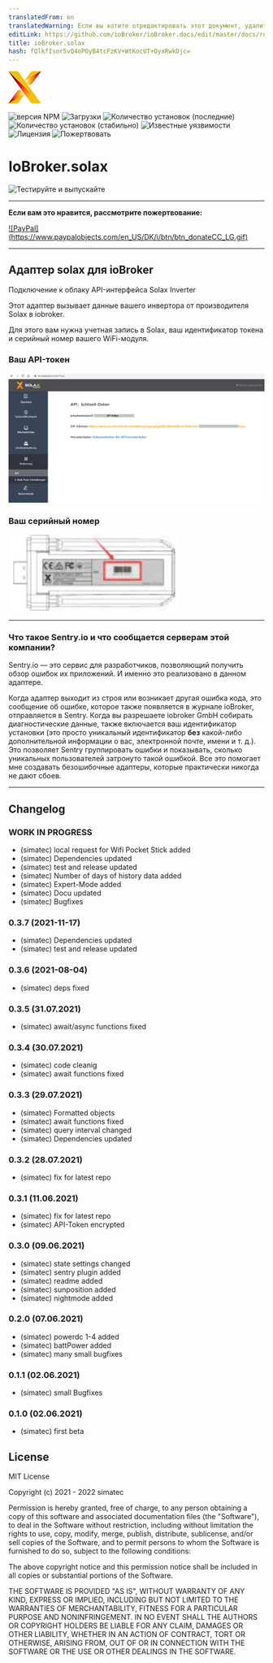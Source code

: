 ```yaml
---
translatedFrom: en
translatedWarning: Если вы хотите отредактировать этот документ, удалите поле «translationFrom», в противном случае этот документ будет снова автоматически переведен
editLink: https://github.com/ioBroker/ioBroker.docs/edit/master/docs/ru/adapterref/iobroker.solax/README.md
title: ioBroker.solax
hash: fQlkfIsor5vQ4oPOyB4tcFzKV+WtKocUT+QyxRwkDjc=
---
```

![Логотип](../../../en/adapterref/iobroker.solax/admin/solax.png)

![версия NPM](http://img.shields.io/npm/v/iobroker.solax.svg)
![Загрузки](https://img.shields.io/npm/dm/iobroker.solax.svg)
![Количество установок (последние)](http://iobroker.live/badges/solax-installed.svg)
![Количество установок (стабильно)](http://iobroker.live/badges/solax-stable.svg)
![Известные уязвимости](https://snyk.io/test/github/simatec/ioBroker.solax/badge.svg)
![Лицензия](https://img.shields.io/github/license/simatec/ioBroker.solax?style=flat)
![Пожертвовать](https://img.shields.io/badge/paypal-donate%20|%20spenden-blue.svg)

# IoBroker.solax
![Тестируйте и выпускайте](https://github.com/simatec/ioBroker.solax/workflows/Test%20and%20Release/badge.svg)

**************************************************************************************************************

**Если вам это нравится, рассмотрите пожертвование:**

[![PayPal] (https://www.paypalobjects.com/en_US/DK/i/btn/btn_donateCC_LG.gif)](https://www.paypal.com/cgi-bin/webscr?cmd=_s-xclick&hosted_button_id=Q4EEXQ6U96ZTQ&source=url)

**************************************************************************************************************

## Адаптер solax для ioBroker
Подключение к облаку API-интерфейса Solax Inverter

Этот адаптер вызывает данные вашего инвертора от производителя Solax в iobroker.

Для этого вам нужна учетная запись в Solax, ваш идентификатор токена и серийный номер вашего WiFi-модуля.

### Ваш API-токен
<span><img src="docs/en/img/solax_api.png"></span>

### Ваш серийный номер
<span><img src="docs/en/img/wifi-stick.png"></span>

**************************************************************************************************************

### Что такое Sentry.io и что сообщается серверам этой компании?
Sentry.io — это сервис для разработчиков, позволяющий получить обзор ошибок их приложений. И именно это реализовано в данном адаптере.

Когда адаптер выходит из строя или возникает другая ошибка кода, это сообщение об ошибке, которое также появляется в журнале ioBroker, отправляется в Sentry. Когда вы разрешаете iobroker GmbH собирать диагностические данные, также включается ваш идентификатор установки (это просто уникальный идентификатор **без** какой-либо дополнительной информации о вас, электронной почте, имени и т. д.). Это позволяет Sentry группировать ошибки и показывать, сколько уникальных пользователей затронуто такой ошибкой. Все это помогает мне создавать безошибочные адаптеры, которые практически никогда не дают сбоев.

**************************************************************************************************************

## Changelog
<!-- ### __WORK IN PROGRESS__ -->

### __WORK IN PROGRESS__
* (simatec) local request for Wifi Pocket Stick added
* (simatec) Dependencies updated
* (simatec) test and release updated
* (simatec) Number of days of history data added
* (simatec) Expert-Mode added
* (simatec) Docu updated
* (simatec) Bugfixes

### 0.3.7 (2021-11-17)
* (simatec) Dependencies updated
* (simatec) test and release updated

### 0.3.6 (2021-08-04)
* (simatec) deps fixed

### 0.3.5 (31.07.2021)
* (simatec) await/async functions fixed

### 0.3.4 (30.07.2021)
* (simatec) code cleanig
* (simatec) await functions fixed

### 0.3.3 (29.07.2021)
* (simatec) Formatted objects
* (simatec) await functions fixed
* (simatec) query interval changed
* (simatec) Dependencies updated

### 0.3.2 (28.07.2021)
* (simatec) fix for latest repo

### 0.3.1 (11.06.2021)
* (simatec) fix for latest repo
* (simatec) API-Token encrypted

### 0.3.0 (09.06.2021)
* (simatec) state settings changed
* (simatec) sentry plugin added
* (simatec) readme added
* (simatec) sunposition added
* (simatec) nightmode added

### 0.2.0 (07.06.2021)
* (simatec) powerdc 1-4 added
* (simatec) battPower added
* (simatec) many small bugfixes

### 0.1.1 (02.06.2021)
* (simatec) small Bugfixes

### 0.1.0 (02.06.2021)
* (simatec) first beta

## License
MIT License

Copyright (c) 2021 - 2022 simatec

Permission is hereby granted, free of charge, to any person obtaining a copy
of this software and associated documentation files (the "Software"), to deal
in the Software without restriction, including without limitation the rights
to use, copy, modify, merge, publish, distribute, sublicense, and/or sell
copies of the Software, and to permit persons to whom the Software is
furnished to do so, subject to the following conditions:

The above copyright notice and this permission notice shall be included in all
copies or substantial portions of the Software.

THE SOFTWARE IS PROVIDED "AS IS", WITHOUT WARRANTY OF ANY KIND, EXPRESS OR
IMPLIED, INCLUDING BUT NOT LIMITED TO THE WARRANTIES OF MERCHANTABILITY,
FITNESS FOR A PARTICULAR PURPOSE AND NONINFRINGEMENT. IN NO EVENT SHALL THE
AUTHORS OR COPYRIGHT HOLDERS BE LIABLE FOR ANY CLAIM, DAMAGES OR OTHER
LIABILITY, WHETHER IN AN ACTION OF CONTRACT, TORT OR OTHERWISE, ARISING FROM,
OUT OF OR IN CONNECTION WITH THE SOFTWARE OR THE USE OR OTHER DEALINGS IN THE
SOFTWARE.